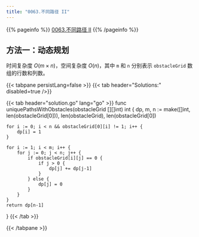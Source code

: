 ```yaml
---
title: "0063.不同路径 II"
---
```


{{% pageinfo %}}
[0063.不同路径 II](https://leetcode.cn/problems/unique-paths-ii/)
{{% /pageinfo %}}

## 方法一：动态规划

时间复杂度 $O(m \times n)$，空间复杂度 $O(n)$，其中 `m` 和 `n` 分别表示 `obstacleGrid` 数组的行数和列数。

{{< tabpane persistLang=false >}}
{{< tab header="Solutions:" disabled=true />}}

{{< tab header="solution.go" lang="go" >}}
func uniquePathsWithObstacles(obstacleGrid [][]int) int {
	dp, m, n := make([]int, len(obstacleGrid[0])), len(obstacleGrid), len(obstacleGrid[0])

	for i := 0; i < n && obstacleGrid[0][i] != 1; i++ {
		dp[i] = 1
	}

	for i := 1; i < m; i++ {
		for j := 0; j < n; j++ {
			if obstacleGrid[i][j] == 0 {
				if j > 0 {
					dp[j] += dp[j-1]
				}
			} else {
				dp[j] = 0
			}
		}
	}
	return dp[n-1]
}
{{< /tab >}}

{{< /tabpane >}}
